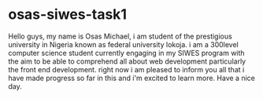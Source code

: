 # osas-siwes-task1
Hello guys, my name is Osas Michael, i am student of the prestigious university in Nigeria known as federal university lokoja. i am a 300level computer science student currently engaging in my SIWES program with the aim to be able to comprehend all about web development particularly the front end development. right now i am pleased to inform you all that i have made progress so far in this and i'm excited to learn more. Have a nice day.
